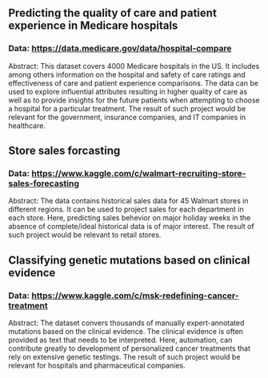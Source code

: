 
## Predicting the quality of care and patient experience in Medicare hospitals
### Data: https://data.medicare.gov/data/hospital-compare
Abstract: This dataset covers 4000 Medicare hospitals in the US. It includes among others information on the hospital and safety of care ratings and effectiveness of care and patient experience comparisons. The data can be used to explore influential attributes resulting in higher quality of care as well as to provide insights for the future patients when attempting to choose a hospital for a particular treatment. The result of such project would be relevant for the government, insurance companies, and IT companies in healthcare.


## Store sales forcasting
### Data: https://www.kaggle.com/c/walmart-recruiting-store-sales-forecasting
Abstract: The data contains historical sales data for 45 Walmart stores in different regions. It can be used to project sales for each department in each store. Here, predicting sales behevior on major holiday weeks in the absence of complete/ideal historical data is of major interest. The result of such project would be relevant to retail stores.


## Classifying genetic mutations based on clinical evidence
### Data: https://www.kaggle.com/c/msk-redefining-cancer-treatment
Abstract: The dataset convers thousands of manually expert-annotated mutations based on the clinical evidence. The clinical evidence is often provided as text that needs to be interpreted. Here, automation, can contribute greatly to development of personalized cancer treatments that rely on extensive genetic testings. The result of such project would be relevant for hospitals and pharmaceutical companies.



